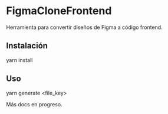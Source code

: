# FigmaCloneFrontend

Herramienta para convertir diseños de Figma a código frontend.

## Instalación
yarn install

## Uso
yarn generate <file_key> <token>

Más docs en progreso.
